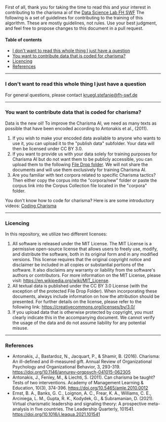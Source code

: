 First of all, thank you for taking the time to read this and your interest in contributing to the charisma ai of the [Data Science Lab FH SWF](https://www.fh-swf.de/en/ueber_uns/standorte_4/meschede_4/fb_iw/dozentinnen/professorinnen_1/kopinski/index.php)
The following is a set of guidelines for contributing to the training of this algorithm. These are mostly guidelines, not rules. Use your best judgment, and feel free to propose changes to this document in a pull request.

#### Table of contents
* [I don't want to read this whole thing I just have a question](#I-don't-want-to-read-this-whole-thing-I-just-have-a-question)
* [You want to contribute data that is coded for charisma?](#You-want-to-contribute-data-that-is-coded-for-charisma?)
* [Licencing](#Licencing)
* [References](#References)

---
### I don't want to read this whole thing I just have a question
For general questions, please contact kruegl.stefanie@fh-swf.de

---
### You want to contribute data that is coded for charisma?
Data is the new oil! To improve the Charisma AI, we need as many texts as possible that have been encoded according to Antonakis et al., (2011).
1. If you wish to make your encoded data available to anyone who wants to use it, you can upload it to the "publish data" subfolder. Your data will then be licensed under CC BY 3.0.
2. If you want to provide us with your data solely for training purposes for Charisma AI but do not want them to be publicly accessible, you can upload them to the following [File Drop folder](https://fh-swf.sciebo.de/s/qoo7sKXC621KsWu). We will not share the documents and will use them exclusively for training Charisma AI.
3. Are you familiar with text corpora related to specific Charisma tactics? Then either copy the corpus into the "corpora/new" folder or paste the corpus link into the Corpus Collection file located in the "corpora" folder.

You don't know how to code for charisma? Here is are some introductory videos: [Coding Charisma](https://www.youtube.com/playlist?list=PLZG8DPSz1ZIx3sWb77fs4PzoN3K2G91WX)

---
### Licencing
In this repository, we utilize two different licenses:

1. All software is released under the MIT License. The MIT License is a permissive open-source license that allows users to freely use, modify, and distribute the software, both in its original form and in any modified versions. This license requires that the original copyright notice and disclaimer be included in all copies or substantial portions of the software. It also disclaims any warranty or liability from the software's authors or contributors. For more information on the MIT License, please visit: https://en.wikipedia.org/wiki/MIT_License.
2. All textual data is published under the CC BY 3.0 License (with the exception of the protected File Drop Folder). When incorporating these documents, always include information on how the attribution should be presented. For further details on the license, please refer to the following link: https://creativecommons.org/licenses/by/3.0/
3. If you upload data that is otherwise protected by copyright, you must clearly indicate this in the accompanying document. We cannot verify the usage of the data and do not assume liability for any potential misuse.

---
### References
* Antonakis, J., Bastardoz, N., Jacquart, P., & Shamir, B. (2016). Charisma: An ill-defined and ill-measured gift. Annual Review of Organizational Psychology and Organizational Behavior, 3, 293-319. https://doi.org/10.1146/annurev-orgpsych-041015-062305
* Antonakis, J., Fenley, M., & Liechti, S. (2011). Can charisma be taught? Tests of two interventions. Academy of Management Learning & Education, 10(3), 374-396. https://doi.org/10.5465/amle.2010.0012
* Ernst, B. A., Banks, G. C., Loignon, A. C., Frear, K. A., Williams, C. E., Arciniega, L. M., Gupta, R. K., Kodydek, G., & Subramanian, D. (2021). Virtual charismatic leadership and signaling theory: A prospective meta-analysis in five countries. The Leadership Quarterly, 101541. https://doi.org/10.1016/j.leaqua.2021.101541
